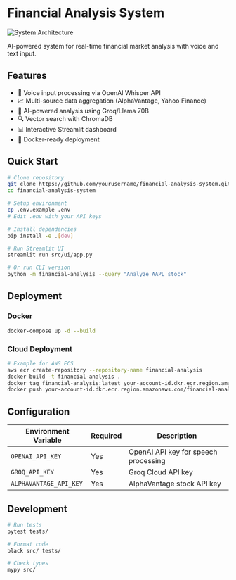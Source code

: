 # Financial Analysis System

![System Architecture](docs/architecture.png)

AI-powered system for real-time financial market analysis with voice and text input.

## Features

- 🎤 Voice input processing via OpenAI Whisper API
- 📈 Multi-source data aggregation (AlphaVantage, Yahoo Finance)
- 🧠 AI-powered analysis using Groq/Llama 70B
- 🔍 Vector search with ChromaDB
- 📊 Interactive Streamlit dashboard
- 🐳 Docker-ready deployment

## Quick Start

```bash
# Clone repository
git clone https://github.com/yourusername/financial-analysis-system.git
cd financial-analysis-system

# Setup environment
cp .env.example .env
# Edit .env with your API keys

# Install dependencies
pip install -e .[dev]

# Run Streamlit UI
streamlit run src/ui/app.py

# Or run CLI version
python -m financial-analysis --query "Analyze AAPL stock"
```

## Deployment

### Docker
```bash
docker-compose up -d --build
```

### Cloud Deployment
```bash
# Example for AWS ECS
aws ecr create-repository --repository-name financial-analysis
docker build -t financial-analysis .
docker tag financial-analysis:latest your-account-id.dkr.ecr.region.amazonaws.com/financial-analysis:latest
docker push your-account-id.dkr.ecr.region.amazonaws.com/financial-analysis:latest
```

## Configuration

| Environment Variable      | Required | Description                          |
|---------------------------|----------|--------------------------------------|
| `OPENAI_API_KEY`          | Yes      | OpenAI API key for speech processing |
| `GROQ_API_KEY`            | Yes      | Groq Cloud API key                   |
| `ALPHAVANTAGE_API_KEY`    | Yes      | AlphaVantage stock API key           |

## Development

```bash
# Run tests
pytest tests/

# Format code
black src/ tests/

# Check types
mypy src/
```